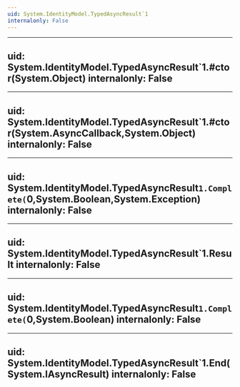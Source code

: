 ```yaml
---
uid: System.IdentityModel.TypedAsyncResult`1
internalonly: False
---
```


---
uid: System.IdentityModel.TypedAsyncResult`1.#ctor(System.Object)
internalonly: False
---

---
uid: System.IdentityModel.TypedAsyncResult`1.#ctor(System.AsyncCallback,System.Object)
internalonly: False
---

---
uid: System.IdentityModel.TypedAsyncResult`1.Complete(`0,System.Boolean,System.Exception)
internalonly: False
---

---
uid: System.IdentityModel.TypedAsyncResult`1.Result
internalonly: False
---

---
uid: System.IdentityModel.TypedAsyncResult`1.Complete(`0,System.Boolean)
internalonly: False
---

---
uid: System.IdentityModel.TypedAsyncResult`1.End(System.IAsyncResult)
internalonly: False
---
